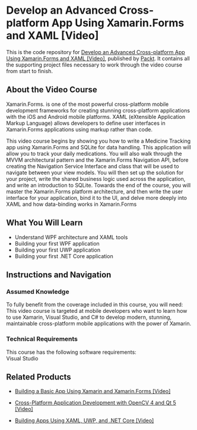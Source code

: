 # Develop an Advanced Cross-platform App Using Xamarin.Forms and XAML [Video]
This is the code repository for [Develop an Advanced Cross-platform App Using Xamarin.Forms and XAML [Video]](https://www.packtpub.com/web-development/develop-advanced-cross-platform-app-using-xamarinforms-and-xaml-video?utm_source=github&utm_medium=repository&utm_campaign=9781788477383), published by [Packt](https://www.packtpub.com/?utm_source=github). It contains all the supporting project files necessary to work through the video course from start to finish.
## About the Video Course
Xamarin.Forms. is one of the most powerful cross-platform mobile development frameworks for creating stunning cross-platform applications with the iOS and Android mobile platforms. XAML (eXtensible Application Markup Language) allows developers to define user interfaces in Xamarin.Forms applications using markup rather than code.

This video course begins by showing you how to write a Medicine Tracking app using Xamarin.Forms and SQLite for data handling. This application will allow you to track your daily medications. You will also walk through the MVVM architectural pattern and the Xamarin.Forms Navigation API, before creating the Navigation Service Interface and class that will be used to navigate between your view models. You will then set up the solution for your project, write the shared business logic used across the application, and write an introduction to SQLite. Towards the end of the course, you will master the Xamarin.Forms platform architecture, and then write the user interface for your application, bind it to the UI, and delve more deeply into XAML and how data-binding works in Xamarin.Forms

<H2>What You Will Learn</H2>
<DIV class=book-info-will-learn-text>
<UL>
<LI>Understand WPF architecture and XAML tools 
<LI>Building your first WPF application 
<LI>Building your first UWP application 
<LI>Building your first .NET Core application </LI></UL></DIV>

## Instructions and Navigation
### Assumed Knowledge
To fully benefit from the coverage included in this course, you will need:<br/>
This video course is targeted at mobile developers who want to learn how to use Xamarin, Visual Studio, and C# to develop modern, stunning, maintainable cross-platform mobile applications with the power of Xamarin.
### Technical Requirements
This course has the following software requirements:<br/>
Visual Studio

## Related Products
* [Building a Basic App Using Xamarin and Xamarin.Forms [Video]](https://www.packtpub.com/web-development/building-basic-app-using-xamarin-and-xamarinforms-video?utm_source=github&utm_medium=repository&utm_campaign=9781788476799)

* [Cross-Platform Application Development with OpenCV 4 and Qt 5 [Video]](https://www.packtpub.com/application-development/cross-platform-application-development-opencv-4-and-qt-5-video?utm_source=github&utm_medium=repository&utm_campaign=9781788479080)

* [Building Apps Using XAML, UWP, and .NET Core [Video]](https://www.packtpub.com/application-development/building-apps-using-xaml-uwp-and-net-core-video?utm_source=github&utm_medium=repository&utm_campaign=9781788833066)

